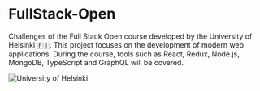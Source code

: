 # FullStack-Open

Challenges of the Full Stack Open course developed by the University of Helsinki 🇫🇮. This project focuses on the development
of modern web applications. During the course, tools such as React, Redux, Node.js, MongoDB, TypeScript and GraphQL will be
covered.

![University of Helsinki](https://www.sttinfo.fi/data/images/00382/395bc891-fb8c-47c3-a253-6a2b19670133.jpg)

